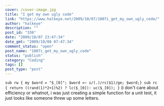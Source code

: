 ```yaml
---
cover: /cover-image.jpg
title: "I get my own ugly code"
link: "https://www.halkeye.net/2009/10/07/1007i_get_my_own_ugly_code/"
author: "halkeye"
description: ""
post_id: "336"
date: "2009/10/07 23:47:34"
date_gmt: "2009/10/08 07:47:34"
comment_status: "open"
post_name: "1007i_get_my_own_ugly_code"
status: "publish"
category: "Coding"
tags: []
post_type: "post"
---
```


` sub rw { my $word = "$_[0]"; $word =~ s/(.)/rc($1)/ge; $word;} sub rc { return ((rand(1)*2+1)%2) ? lc($_[0]): uc($_[0]); } ` (i don't care about efficiency or whatnot, i was just creating a simple function for a unit test, it just looks like someone threw up some letters.